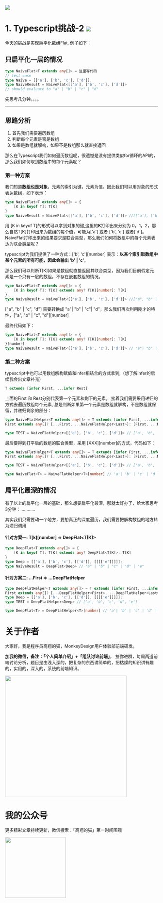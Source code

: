 <img src="https://cdn.jsdelivr.net/gh/HelloGGX/Front-End-question@master/pics/typescript-banner.png"/>

# 1. Typescript挑战-2 <img src="https://img.shields.io/badge/typescript-%E4%B8%AD%E7%BA%A7-blue"/>

今天的挑战是实现扁平化数组Flat, 例子如下：

## 只扁平化一层的情况

```typescript
type NaiveFlat<T extends any[]> = 这里写代码
// test case
type Naive = [['a'], ['b', 'c'], ['d']];
type NaiveResult = NaiveFlat<[['a'], ['b', 'c'], ['d']]>
// should evaluate to "a" | "b" | "c" | "d"
```
先思考几分钟。。。。

***

## 思路分析

1. 首先我们需要遍历数组
2. 判断每个元素是否是数组
3. 如果是数组就解构，如果不是数组那么就直接返回

那么在Typescript我们如何遍历数组呢，很遗憾是没有提供类似for循环的API的，那么我们如何取到数组中的每个元素呢？

### 第一种方案
我们知道**数组也是对象**，元素的索引为键，元素为值。因此我们可以用对象的形式表达数组，如下表示：

```typescript
type NaiveFlat<T extends any[]> = {
    [K in keyof T]: T[K]
}
type NaiveResult = NaiveFlat<[['a'], ['b', 'c'], ['d']]> //[['a'], ['b', 'c'], ['d']]
```

用 [K in keyof T]的形式可以拿到对象的键,这里的**K**打印出来分别为 0，1，2，那么自然T[K]打印出来为数组的每个值，可能为['a'] 或者 ['b', 'c'] 或者['d']。NaiveFlat打印出来的结果要求是联合类型，那么我们如何将数组中的每个元素表达为联合类型呢？

typescript为我们提供了一种方式：['b', 'c'][number] 表示：**以某个索引取数组中某个元素的所有可能，因此会输出 'b' | 'c'**。

那么我们可以判断T[K]如果是数组就直接返回其联合类型，因为我们目前假定元素是一个只有一层的数组，不存在嵌套数组的情况。

```typescript
type NaiveFlat<T extends any[]> = {
    [K in keyof T]: T[K] extends any? T[K][number]: T[K]
}
type NaiveResult = NaiveFlat<[['a'], ['b', 'c'], ['d']]> //["a", "b" | "c", "d"]
```
["a", "b" | "c", "d"] 需要转换成 "a"| "b" | "c"| "d"，那么我们再次利用刚才的特性，["a", "b" | "c", "d"][number]

最终代码如下：

```typescript
type NaiveFlat<T extends any[]> = {
    [K in keyof T]: T[K] extends any? T[K][number]: T[K]
}[number]
type NaiveResult = NaiveFlat<[['a'], ['b', 'c'], ['d']]> // "a"| "b" | "c" | "d"
```

### 第二种方案
typescript中也可以用数组解构赋值和infer相结合的方式拿到,（想了解infer的后续我会出文章补充）

```typescript
T extends [infer First, ...infer Rest]
```
上面的First 和 Rest分别代表第一个元素和剩下的元素。
接着我们需要采用递归的方式去遍历数组每个元素, 总是判断如果第一个元素是数组就解构，不是数组就保留，并递归剩余的部分：

```typescript
type NaiveFlatHelper<T extends any[]> = T extends [infer First, ...infer Last]? 
First extends any[]? [...First, ...NaiveFlatHelper<Last>]: [First, ...NaiveFlatHelper<Last>]: T;

type TEST = NaiveFlatHelper<[['a'], ['b', 'c'], ['d']]> // ['a', 'b', 'c', 'd']
```
最后要得到打平后的数组的联合类型，采用 [XXX][number]的方式，代码如下：

```typescript
type NaiveFlatHelper<T extends any[]> = T extends [infer First, ...infer Last]? 
First extends any[]? [...First, ...NaiveFlatHelper<Last>]: [First, ...NaiveFlatHelper<Last>]: T;

type TEST = NaiveFlatHelper<[['a'], ['b', 'c'], ['d']]> // ['a', 'b', 'c', 'd']

type NaiveFlat<T> = NaiveFlatHelper<T>[number] // 'a'| 'b' | 'c' | 'd'
```

## 扁平化最深的情况

有了以上的扁平化一层的基础，那么想要扁平化最深，那就太好办了，给大家思考3分钟：............

其实我们只需要动一个地方，要想真正的深度遍历，我们需要把解构数组的地方转为递归调用

#### 针对方案一: T[k][number] => DeepFlat<T[K]>

```typescript
type DeepFlat<T extends any[]> = {
    [K in keyof T]: T[K] extends any? DeepFlat<T[K]>: T[K]
}
type Deep = [['a'], ['b', 'c'], [['d']], [[[['e']]]]];
type NaiveResult = DeepFlat<Deep> // "a" | "b" | "c" | "d" | "e"
```

#### 针对方案二:  ...First => ...DeepFlatHelper<First>

```typescript
type DeepFlatHelper<T extends any[]> = T extends [infer First, ...infer Last]? 
First extends any[]? [...DeepFlatHelper<First>, ...DeepFlatHelper<Last>]: [First, ...DeepFlatHelper<Last>]: T;
type Deep = [['a'], ['b', 'c'], [['d']], [[[['e']]]]];
type TEST = DeepFlatHelper<Deep> // ['a', 'b', 'c', 'd', 'e']

type DeepFlat<T> = DeepFlatHelper<T>[number] // 'a'| 'b' | 'c' | 'd' | 'e'
```

# 关于作者

大家好，我是程序员高翔的猫，MonkeyDesign用户体验部前端研发。

**加我的微信，备注：「个人简单介绍」+「组队讨论前端」**， 拉你进群，每周两道前端讨论分析，题目是由浅入深的，把复杂的东西讲简单的，把枯燥的知识讲有趣的，实用的，深入的，系统的前端知识。


<a name="微信"></a>
<img width="400" src="https://cdn.jsdelivr.net/gh/HelloGGX/Front-End-question@master/pics/weixin.jpg"/>

# 我的公众号

更多精彩文章持续更新，微信搜索：「高翔的猫」第一时间围观


<a name="公众号"></a>

<img src="https://mp.weixin.qq.com/mp/qrcode?scene=10000004&size=102&__biz=MzkxNjMxNDU0MQ==&mid=2247483692&idx=1&sn=2d2baccebfd92fbf6d0506d3c75b3ade&send_time=" data-img="1" width="200" height="200">





